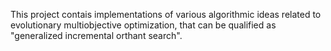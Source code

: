 This project contais implementations of various algorithmic ideas
related to evolutionary multiobjective optimization,
that can be qualified as "generalized incremental orthant search".